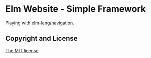# Elm Website - Simple Framework
Playing with [elm-lang/navigation](https://github.com/elm-lang/navigation/tree/master).

## Copyright and License
[The MIT license](https://github.com/fabiofilli/elm-website-simple/blob/master/LICENSE)
